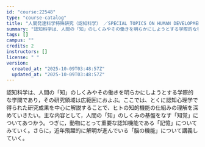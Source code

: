 ```yaml
---
id: "course:22548"
type: "course-catalog"
title: "人間発達科学特殊研究（認知科学） ／SPECIAL TOPICS ON HUMAN DEVELOPMENTAL SCIENCE: COGNITIVE SCIENCE"
summary: "認知科学は、人間の「知」のしくみやその働きを明らかにしようとする学際的な学問であり，その研究領域は広範囲におよぶ。ここでは、とくに認知心理学で得られた研究成果を中心に解説することで、ヒトの知的機能の仕組みの理解を深めていきたい。主な内容とし…"
tags: []
campus: ""
credits: 2
instructors: []
license: " "
version:
  created_at: "2025-10-09T03:48:57Z"
  updated_at: "2025-10-09T03:48:57Z"
---
```


認知科学は、人間の「知」のしくみやその働きを明らかにしようとする学際的な学問であり，その研究領域は広範囲におよぶ。ここでは、とくに認知心理学で得られた研究成果を中心に解説することで、ヒトの知的機能の仕組みの理解を深めていきたい。主な内容として，人間の「知」のしくみの基盤をなす「知覚」についてあつかう。つぎに，動物にとって重要な認知機能である「記憶」についてみていく。さらに，近年飛躍的に解明が進んでいる「脳の機能」について講義していく。
